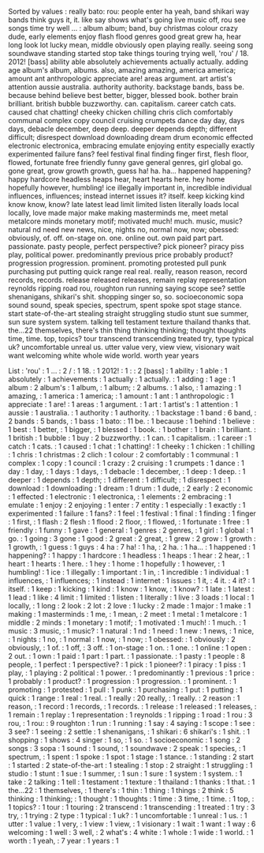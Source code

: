 Sorted by values :
really bato: rou: people enter ha yeah, band shikari way bands think guys it, it. like say shows what's going live music off, rou see songs time try well ... : album album; band, buy christmas colour crazy dude, early elements enjoy flash flood genres good great grew ha, hear long look lot lucky mean, middle obviously open playing really. seeing song soundwave standing started stop take things touring trying well, 'rou' / 18. 2012! [bass] ability able absolutely achievements actually actually. adding age album's album, albums. also, amazing amazing, america america; amount ant anthropologic appreciate are! areas argument. art artist's attention aussie australia. authority authority. backstage bands, bass be. because behind believe best better, bigger, blessed book. bother brain brilliant. british bubble buzzworthy. can. capitalism. career catch cats. caused chat chatting! cheeky chicken chilling chris clich comfortably communal complex copy council cruising crumpets dance day day, days days, debacle december, deep deep. deeper depends depth; different difficult; disrespect download downloading dream drum economic effected electronic electronica, embracing emulate enjoying entity especially exactly experimented failure fans? feel festival final finding finger first, flesh floor, flowed, fortunate free friendly funny gave general genres, girl global go. gone great, grow growth growth, guess ha! ha. ha... happened happening? happy hardcore headless heaps hear, heart hearts here. hey home hopefully however, humbling! ice illegally important in, incredible individual influences, influences; instead internet issues it? itself. keep kicking kind know know, know? late latest lead limit limited listen literally loads local locally, love made major make making masterminds me, meet metal metalcore minds monetary motif; motivated much! much. music, music? natural nd need new news, nice, nights no, normal now, now; obessed: obviously, of. off. on-stage on. one. online out. own paid part part. passionate. pasty people, perfect perspective? pick pioneer? piracy piss play, political power. predominantly previous price probably product? progression progression. prominent. promoting protested pull punk purchasing put putting quick range real real. really, reason reason, record records, records. release released releases, remain replay representation reynolds ripping road rou, roughton run running saying scope see? settle shenanigans, shikari's shit. shopping singer so, so. socioeconomic sopa sound sound, speak species, spectrum, spent spoke spot stage stance. start state-of-the-art stealing straight struggling studio stunt sue summer, sun sure system system. talking tell testament texture thailand thanks that. the...22 themselves, there's thin thing thinking thinking; thought thoughts time, time. top, topics? tour transcend transcending treated try, type typical uk? uncomfortable unreal us. utter value very, view view, visionary wait want welcoming white whole wide world. worth year years 

List :
'rou' : 1
... : 2
/ : 1
18. : 1
2012! : 1
: : 2
[bass] : 1
ability : 1
able : 1
absolutely : 1
achievements : 1
actually : 1
actually. : 1
adding : 1
age : 1
album : 2
album's : 1
album, : 1
album; : 2
albums. : 1
also, : 1
amazing : 1
amazing, : 1
america : 1
america; : 1
amount : 1
ant : 1
anthropologic : 1
appreciate : 1
are! : 1
areas : 1
argument. : 1
art : 1
artist's : 1
attention : 1
aussie : 1
australia. : 1
authority : 1
authority. : 1
backstage : 1
band : 6
band, : 2
bands : 5
bands, : 1
bass : 1
bato: : 11
be. : 1
because : 1
behind : 1
believe : 1
best : 1
better, : 1
bigger, : 1
blessed : 1
book. : 1
bother : 1
brain : 1
brilliant. : 1
british : 1
bubble : 1
buy : 2
buzzworthy. : 1
can. : 1
capitalism. : 1
career : 1
catch : 1
cats. : 1
caused : 1
chat : 1
chatting! : 1
cheeky : 1
chicken : 1
chilling : 1
chris : 1
christmas : 2
clich : 1
colour : 2
comfortably : 1
communal : 1
complex : 1
copy : 1
council : 1
crazy : 2
cruising : 1
crumpets : 1
dance : 1
day : 1
day, : 1
days : 1
days, : 1
debacle : 1
december, : 1
deep : 1
deep. : 1
deeper : 1
depends : 1
depth; : 1
different : 1
difficult; : 1
disrespect : 1
download : 1
downloading : 1
dream : 1
drum : 1
dude, : 2
early : 2
economic : 1
effected : 1
electronic : 1
electronica, : 1
elements : 2
embracing : 1
emulate : 1
enjoy : 2
enjoying : 1
enter : 7
entity : 1
especially : 1
exactly : 1
experimented : 1
failure : 1
fans? : 1
feel : 1
festival : 1
final : 1
finding : 1
finger : 1
first, : 1
flash : 2
flesh : 1
flood : 2
floor, : 1
flowed, : 1
fortunate : 1
free : 1
friendly : 1
funny : 1
gave : 1
general : 1
genres : 2
genres, : 1
girl : 1
global : 1
go. : 1
going : 3
gone : 1
good : 2
great : 2
great, : 1
grew : 2
grow : 1
growth : 1
growth, : 1
guess : 1
guys : 4
ha : 7
ha! : 1
ha, : 2
ha. : 1
ha... : 1
happened : 1
happening? : 1
happy : 1
hardcore : 1
headless : 1
heaps : 1
hear : 2
hear, : 1
heart : 1
hearts : 1
here. : 1
hey : 1
home : 1
hopefully : 1
however, : 1
humbling! : 1
ice : 1
illegally : 1
important : 1
in, : 1
incredible : 1
individual : 1
influences, : 1
influences; : 1
instead : 1
internet : 1
issues : 1
it, : 4
it. : 4
it? : 1
itself. : 1
keep : 1
kicking : 1
kind : 1
know : 1
know, : 1
know? : 1
late : 1
latest : 1
lead : 1
like : 4
limit : 1
limited : 1
listen : 1
literally : 1
live : 3
loads : 1
local : 1
locally, : 1
long : 2
look : 2
lot : 2
love : 1
lucky : 2
made : 1
major : 1
make : 1
making : 1
masterminds : 1
me, : 1
mean, : 2
meet : 1
metal : 1
metalcore : 1
middle : 2
minds : 1
monetary : 1
motif; : 1
motivated : 1
much! : 1
much. : 1
music : 3
music, : 1
music? : 1
natural : 1
nd : 1
need : 1
new : 1
news, : 1
nice, : 1
nights : 1
no, : 1
normal : 1
now, : 1
now; : 1
obessed: : 1
obviously : 2
obviously, : 1
of. : 1
off, : 3
off. : 1
on-stage : 1
on. : 1
one. : 1
online : 1
open : 2
out. : 1
own : 1
paid : 1
part : 1
part. : 1
passionate. : 1
pasty : 1
people : 8
people, : 1
perfect : 1
perspective? : 1
pick : 1
pioneer? : 1
piracy : 1
piss : 1
play, : 1
playing : 2
political : 1
power. : 1
predominantly : 1
previous : 1
price : 1
probably : 1
product? : 1
progression : 1
progression. : 1
prominent. : 1
promoting : 1
protested : 1
pull : 1
punk : 1
purchasing : 1
put : 1
putting : 1
quick : 1
range : 1
real : 1
real. : 1
really : 20
really, : 1
really. : 2
reason : 1
reason, : 1
record : 1
records, : 1
records. : 1
release : 1
released : 1
releases, : 1
remain : 1
replay : 1
representation : 1
reynolds : 1
ripping : 1
road : 1
rou : 3
rou, : 1
rou: : 9
roughton : 1
run : 1
running : 1
say : 4
saying : 1
scope : 1
see : 3
see? : 1
seeing : 2
settle : 1
shenanigans, : 1
shikari : 6
shikari's : 1
shit. : 1
shopping : 1
shows : 4
singer : 1
so, : 1
so. : 1
socioeconomic : 1
song : 2
songs : 3
sopa : 1
sound : 1
sound, : 1
soundwave : 2
speak : 1
species, : 1
spectrum, : 1
spent : 1
spoke : 1
spot : 1
stage : 1
stance. : 1
standing : 2
start : 1
started : 2
state-of-the-art : 1
stealing : 1
stop : 2
straight : 1
struggling : 1
studio : 1
stunt : 1
sue : 1
summer, : 1
sun : 1
sure : 1
system : 1
system. : 1
take : 2
talking : 1
tell : 1
testament : 1
texture : 1
thailand : 1
thanks : 1
that. : 1
the...22 : 1
themselves, : 1
there's : 1
thin : 1
thing : 1
things : 2
think : 5
thinking : 1
thinking; : 1
thought : 1
thoughts : 1
time : 3
time, : 1
time. : 1
top, : 1
topics? : 1
tour : 1
touring : 2
transcend : 1
transcending : 1
treated : 1
try : 3
try, : 1
trying : 2
type : 1
typical : 1
uk? : 1
uncomfortable : 1
unreal : 1
us. : 1
utter : 1
value : 1
very, : 1
view : 1
view, : 1
visionary : 1
wait : 1
want : 1
way : 6
welcoming : 1
well : 3
well, : 2
what's : 4
white : 1
whole : 1
wide : 1
world. : 1
worth : 1
yeah, : 7
year : 1
years : 1

